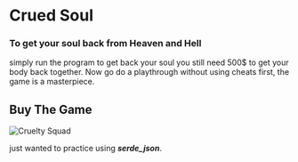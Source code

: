 # Crued Soul
### To get your soul back from Heaven and Hell

simply run the program to get back your soul you still need 500$ to get your body back
together. Now go do a playthrough without using cheats first, the game is a masterpiece.

## Buy The Game
![Cruelty Squad](https://cdn.akamai.steamstatic.com/steam/apps/1388770/header.jpg?t=1687864007 "https://store.steampowered.com/app/1388770/Cruelty_Squad/")

just wanted to practice using ***serde_json***.
